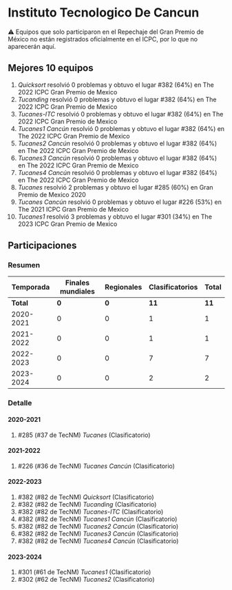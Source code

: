 # Instituto Tecnologico De Cancun

:warning: Equipos que solo participaron en el Repechaje del Gran Premio de México no están registrados oficialmente en el ICPC, por lo que no aparecerán aquí.

## Mejores 10 equipos

1. _Quicksort_ resolvió 0 problemas y obtuvo el lugar #382 (64%) en The 2022 ICPC Gran Premio de Mexico
1. _Tucanding_ resolvió 0 problemas y obtuvo el lugar #382 (64%) en The 2022 ICPC Gran Premio de Mexico
1. _Tucanes-ITC_ resolvió 0 problemas y obtuvo el lugar #382 (64%) en The 2022 ICPC Gran Premio de Mexico
1. _Tucanes1 Cancún_ resolvió 0 problemas y obtuvo el lugar #382 (64%) en The 2022 ICPC Gran Premio de Mexico
1. _Tucanes2 Cancún_ resolvió 0 problemas y obtuvo el lugar #382 (64%) en The 2022 ICPC Gran Premio de Mexico
1. _Tucanes3 Cancún_ resolvió 0 problemas y obtuvo el lugar #382 (64%) en The 2022 ICPC Gran Premio de Mexico
1. _Tucanes4 Cancún_ resolvió 0 problemas y obtuvo el lugar #382 (64%) en The 2022 ICPC Gran Premio de Mexico
1. _Tucanes_ resolvió 2 problemas y obtuvo el lugar #285 (60%) en Gran Premio de Mexico 2020
1. _Tucanes Cancún_ resolvió 0 problemas y obtuvo el lugar #226 (53%) en The 2021 ICPC Gran Premio de Mexico
1. _Tucanes1_ resolvió 3 problemas y obtuvo el lugar #301 (34%) en The 2023 ICPC Gran Premio de Mexico

## Participaciones

### Resumen

| Temporada | Finales mundiales | Regionales | Clasificatorios | Total |
| --- | --- | --- | --- | --- |
| **Total** | **0** | **0** | **11** | **11** |
| 2020-2021 | 0 | 0 | 1 | 1 |
| 2021-2022 | 0 | 0 | 1 | 1 |
| 2022-2023 | 0 | 0 | 7 | 7 |
| 2023-2024 | 0 | 0 | 2 | 2 |

### Detalle

#### 2020-2021

1. #285 (#37 de TecNM) _Tucanes_ (Clasificatorio)

#### 2021-2022

1. #226 (#36 de TecNM) _Tucanes Cancún_ (Clasificatorio)

#### 2022-2023

1. #382 (#82 de TecNM) _Quicksort_ (Clasificatorio)
1. #382 (#82 de TecNM) _Tucanding_ (Clasificatorio)
1. #382 (#82 de TecNM) _Tucanes-ITC_ (Clasificatorio)
1. #382 (#82 de TecNM) _Tucanes1 Cancún_ (Clasificatorio)
1. #382 (#82 de TecNM) _Tucanes2 Cancún_ (Clasificatorio)
1. #382 (#82 de TecNM) _Tucanes3 Cancún_ (Clasificatorio)
1. #382 (#82 de TecNM) _Tucanes4 Cancún_ (Clasificatorio)

#### 2023-2024

1. #301 (#61 de TecNM) _Tucanes1_ (Clasificatorio)
1. #302 (#62 de TecNM) _Tucanes2_ (Clasificatorio)




